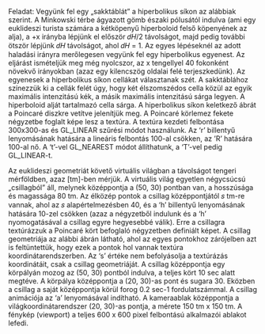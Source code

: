 Feladat: Vegyünk fel egy „sakktáblát” a hiperbolikus síkon az alábbiak szerint. A Minkowski térbe ágyazott gömb
északi pólusától indulva (ami egy euklideszi turista számára a kétköpenyű hiperboloid felső köpenyének
az alja), a +x irányba lépjünk el először 𝑑𝐻/2 távolságot, majd pedig további ötször lépjünk 𝑑𝐻 távolságot,
ahol 𝑑𝐻 = 1. Az egyes lépéseknél az adott haladási irányra merőlegesen vegyünk fel egy hiperbolikus
egyenest. Az eljárást ismételjük meg még nyolcszor, az x tengellyel 40 fokonként növekvő irányokban
(azaz egy kilencszög oldalai felé terjeszkedünk). Az egyenesek a hiperbolikus síkon cellákat választanak
szét. A sakktáblához színezzük ki a cellák felét úgy, hogy két élszomszédos cella közül az egyik maximális
intenzitású kék, a másik maximális intenzitású sárga legyen. A hiperboloid alját tartalmazó cella sárga.
A hiperbolikus síkon keletkező ábrát a Poincaré diszkre vetítve jelenítjük meg. A Poincaré körlemez fekete
négyzetbe foglalt képe lesz a textúra. A textúra kezdeti felbontása 300x300-as és GL_LINEAR szűrési módot használunk. Az ‘r’ billentyű
lenyomásának hatására a lineáris felbontás 100-al csökken, az ’R’ hatására 100-al nő. A ‘t’-vel
GL_NEAREST módot állíthatunk, a ‘T’-vel pedig GL_LINEAR-t.

Az euklideszi geometriát követő virtuális világban a távolságot tengeri mérföldben, azaz [tm]-ben mérjük.
A virtuális világ egyetlen négycsúcsú „csillagból” áll, melynek középpontja a (50, 30) pontban van, a
hosszúsága és magassága 80 tm. Az élközép pontok a csillag középpontjától 𝑠 tm-re vannak, ahol az 𝑠
alapértelmezésben 40, és a ‘h’ billentyű lenyomásának hatására 10-zel csökken (azaz a négyzetből
indulunk és a ‘h’ nyomogatásával a csillag egyre hegyesebbé válik). Erre a csillagra textúrázzuk a Poincaré
kört befoglaló négyzetben definiált képet.
A csillag geometriája az alábbi ábrán látható, ahol az egyes pontokhoz zárójelben azt is feltüntettük, hogy
ezek a pontok hol vannak textúra koordinátarendszerben. Az ‘s’ értéke nem befolyásolja a textúrázás
koordinátáit, csak a csillag geometriáját.
A csillag középpontja egy körpályán mozog az (50, 30) pontból indulva, a teljes kört 10 sec alatt megtéve.
A körpálya középpontja a (20, 30)-as pont és sugara 30. Eközben a csillag a saját középpontja körül forog
0.2 sec-1
fordulatszámmal. A csillag animációja az ‘a’ lenyomásával indítható.
A kameraablak középpontja a világkoordinátarendszer (20, 30)-as pontja, a mérete 150 tm x 150 tm. A
fénykép (viewport) a teljes 600 x 600 pixel felbontású alkalmazói ablakot lefedi.
